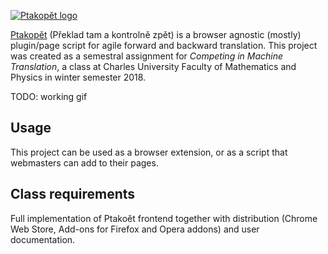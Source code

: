 [![Ptakopět logo](https://raw.githubusercontent.com/zouharvi/ptakopet/master/meta/logo.png)](https://ptakopet.vilda.net)

[Ptakopět](https://ptakopet.vilda.net) (Překlad tam a kontrolně zpět) is a browser agnostic (mostly) plugin/page script for agile forward and backward translation. This project was created as a semestral assignment for _Competing in Machine Translation_, a class at Charles University Faculty of Mathematics and Physics in winter semester 2018.

TODO: working gif

## Usage
This project can be used as a browser extension, or as a script that webmasters can add to their pages.

## Class requirements
Full implementation of Ptakoět frontend together with distribution (Chrome Web Store, Add-ons for Firefox and Opera addons) and user documentation.

